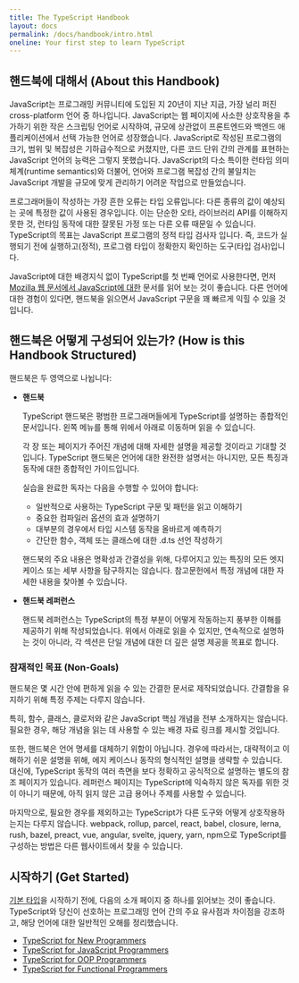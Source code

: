 ```yaml
---
title: The TypeScript Handbook
layout: docs
permalink: /docs/handbook/intro.html
oneline: Your first step to learn TypeScript
---
```


## 핸드북에 대해서 (About this Handbook)

JavaScript는 프로그래밍 커뮤니티에 도입된 지 20년이 지난 지금, 가장 널리 퍼진 cross-platform 언어 중 하나입니다. JavaScript는 웹 페이지에 사소한 상호작용을 추가하기 위한 작은 스크립팅 언어로 시작하여, 규모에 상관없이 프론트엔드와 백엔드 애플리케이션에서 선택 가능한 언어로 성장했습니다. JavaScript로 작성된 프로그램의 크기, 범위 및 복잡성은 기하급수적으로 커졌지만, 다른 코드 단위 간의 관계를 표현하는 JavaScript 언어의 능력은 그렇지 못했습니다. JavaScript의 다소 특이한 런타임 의미 체계(runtime semantics)와 더불어, 언어와 프로그램 복잡성 간의 불일치는 JavaScript 개발을 규모에 맞게 관리하기 어려운 작업으로 만들었습니다.

프로그래머들이 작성하는 가장 흔한 오류는 타입 오류입니다: 다른 종류의 값이 예상되는 곳에 특정한 값이 사용된 경우입니다. 이는 단순한 오타, 라이브러리 API를 이해하지 못한 것, 런타임 동작에 대한 잘못된 가정 또는 다른 오류 때문일 수 있습니다. TypeScript의 목표는 JavaScript 프로그램의 정적 타입 검사자 입니다. 즉, 코드가 실행되기 전에 실행하고(정적), 프로그램 타입이 정확한지 확인하는 도구(타입 검사)입니다.

JavaScript에 대한 배경지식 없이 TypeScript를 첫 번째 언어로 사용한다면, 먼저 [Mozilla 웹 문서에서 JavaScript에 대한](https://developer.mozilla.org/docs/Web/JavaScript/Guide) 문서를 읽어 보는 것이 좋습니다.
다른 언어에 대한 경험이 있다면, 핸드북을 읽으면서 JavaScript 구문을 꽤 빠르게 익힐 수 있을 것입니다.

## 핸드북은 어떻게 구성되어 있는가? (How is this Handbook Structured)

핸드북은 두 영역으로 나뉩니다:

* **핸드북**

  TypeScript 핸드북은 평범한 프로그래머들에게 TypeScript를 설명하는 종합적인 문서입니다. 왼쪽 메뉴를 통해 위에서 아래로 이동하며 읽을 수 있습니다.

  각 장 또는 페이지가 주어진 개념에 대해 자세한 설명을 제공할 것이라고 기대할 것입니다. TypeScript 핸드북은 언어에 대한 완전한 설명서는 아니지만, 모든 특징과 동작에 대한 종합적인 가이드입니다.

  실습을 완료한 독자는 다음을 수행할 수 있어야 합니다:

  * 일반적으로 사용하는 TypeScript 구문 및 패턴을 읽고 이해하기
  * 중요한 컴파일러 옵션의 효과 설명하기
  * 대부분의 경우에서 타입 시스템 동작을 올바르게 예측하기
  * 간단한 함수, 객체 또는 클래스에 대한 .d.ts 선언 작성하기

  핸드북의 주요 내용은 명확성과 간결성을 위해, 다루어지고 있는 특징의 모든 엣지 케이스 또는 세부 사항을 탐구하지는 않습니다. 참고문헌에서 특정 개념에 대한 자세한 내용을 찾아볼 수 있습니다.

* **핸드북 레퍼런스**

  핸드북 레퍼런스는 TypeScript의 특정 부분이 어떻게 작동하는지 풍부한 이해를 제공하기 위해 작성되었습니다. 위에서 아래로 읽을 수 있지만, 연속적으로 설명하는 것이 아니라, 각 섹션은 단일 개념에 대한 더 깊은 설명 제공을 목표로 합니다.

### 잠재적인 목표 (Non-Goals)

핸드북은 몇 시간 안에 편하게 읽을 수 있는 간결한 문서로 제작되었습니다. 간결함을 유지하기 위해 특정 주제는 다루지 않습니다.

특히, 함수, 클래스, 클로저와 같은 JavaScript 핵심 개념을 전부 소개하지는 않습니다. 필요한 경우, 해당 개념을 읽는 데 사용할 수 있는 배경 자료 링크를 제시할 것입니다.

또한, 핸드북은 언어 명세를 대체하기 위함이 아닙니다. 경우에 따라서는, 대략적이고 이해하기 쉬운 설명을 위해, 에지 케이스나 동작의 형식적인 설명을 생략할 수 있습니다. 대신에, TypeScript 동작의 여러 측면을 보다 정확하고 공식적으로 설명하는 별도의 참조 페이지가 있습니다. 레퍼런스 페이지는 TypeScript에 익숙하지 않은 독자를 위한 것이 아니기 때문에, 아직 읽지 않은 고급 용어나 주제를 사용할 수 있습니다.

마지막으로, 필요한 경우를 제외하고는 TypeScript가 다른 도구와 어떻게 상호작용하는지는 다루지 않습니다. webpack, rollup, parcel, react, babel, closure, lerna, rush, bazel, preact, vue, angular, svelte, jquery, yarn, npm으로 TypeScript를 구성하는 방법은 다른 웹사이트에서 찾을 수 있습니다.

## 시작하기 (Get Started)

[기본 타입](/pages/basic-types.html)을 시작하기 전에, 다음의 소개 페이지 중 하나를 읽어보는 것이 좋습니다. TypeScript와 당신이 선호하는 프로그래밍 언어 간의 주요 유사점과 차이점을 강조하고, 해당 언어에 대한 일반적인 오해를 정리했습니다.

* [TypeScript for New Programmers](/pages/tutorials/ts-for-the-new-programmer.html)
* [TypeScript for JavaScript Programmers](/pages/tutorials/ts-for-js-programmers.html)
* [TypeScript for OOP Programmers](/pages/tutorials/ts-for-oopers.html)
* [TypeScript for Functional Programmers](/pages/tutorials/ts-for-functional-programmers.html)
